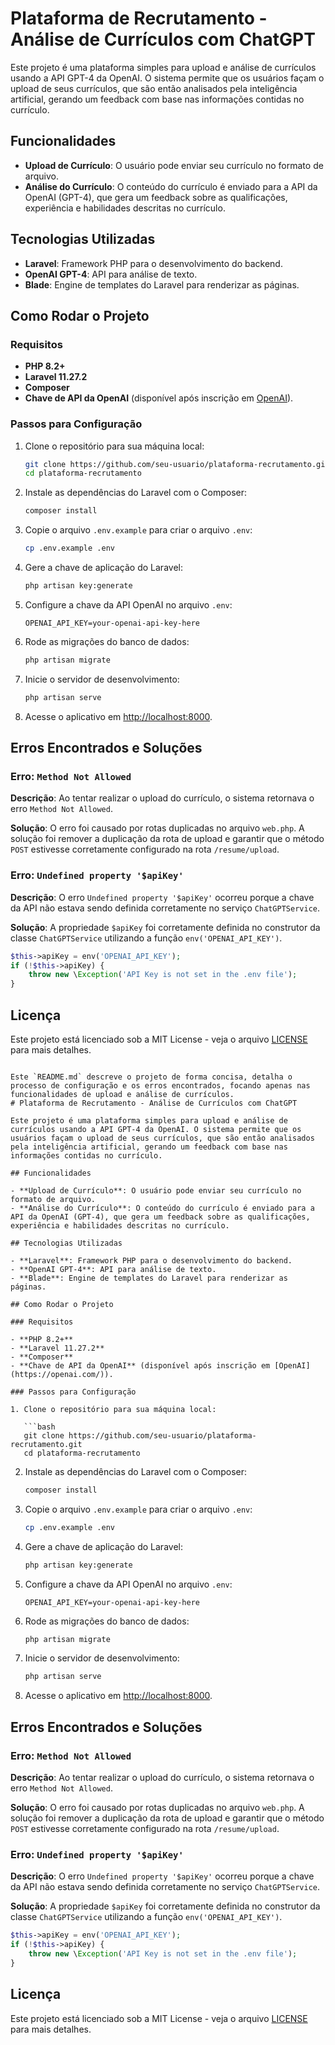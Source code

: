 




# Plataforma de Recrutamento - Análise de Currículos com ChatGPT

Este projeto é uma plataforma simples para upload e análise de currículos usando a API GPT-4 da OpenAI. O sistema permite que os usuários façam o upload de seus currículos, que são então analisados pela inteligência artificial, gerando um feedback com base nas informações contidas no currículo.

## Funcionalidades

- **Upload de Currículo**: O usuário pode enviar seu currículo no formato de arquivo.
- **Análise do Currículo**: O conteúdo do currículo é enviado para a API da OpenAI (GPT-4), que gera um feedback sobre as qualificações, experiência e habilidades descritas no currículo.

## Tecnologias Utilizadas

- **Laravel**: Framework PHP para o desenvolvimento do backend.
- **OpenAI GPT-4**: API para análise de texto.
- **Blade**: Engine de templates do Laravel para renderizar as páginas.

## Como Rodar o Projeto

### Requisitos

- **PHP 8.2+**
- **Laravel 11.27.2**
- **Composer**
- **Chave de API da OpenAI** (disponível após inscrição em [OpenAI](https://openai.com/)).

### Passos para Configuração

1. Clone o repositório para sua máquina local:

   ```bash
   git clone https://github.com/seu-usuario/plataforma-recrutamento.git
   cd plataforma-recrutamento
   ```

2. Instale as dependências do Laravel com o Composer:

   ```bash
   composer install
   ```

3. Copie o arquivo `.env.example` para criar o arquivo `.env`:

   ```bash
   cp .env.example .env
   ```

4. Gere a chave de aplicação do Laravel:

   ```bash
   php artisan key:generate
   ```

5. Configure a chave da API OpenAI no arquivo `.env`:

   ```env
   OPENAI_API_KEY=your-openai-api-key-here
   ```

6. Rode as migrações do banco de dados:

   ```bash
   php artisan migrate
   ```

7. Inicie o servidor de desenvolvimento:

   ```bash
   php artisan serve
   ```

8. Acesse o aplicativo em [http://localhost:8000](http://localhost:8000).

## Erros Encontrados e Soluções

### Erro: `Method Not Allowed`

**Descrição**: Ao tentar realizar o upload do currículo, o sistema retornava o erro `Method Not Allowed`.

**Solução**: O erro foi causado por rotas duplicadas no arquivo `web.php`. A solução foi remover a duplicação da rota de upload e garantir que o método `POST` estivesse corretamente configurado na rota `/resume/upload`.

### Erro: `Undefined property '$apiKey'`

**Descrição**: O erro `Undefined property '$apiKey'` ocorreu porque a chave da API não estava sendo definida corretamente no serviço `ChatGPTService`.

**Solução**: A propriedade `$apiKey` foi corretamente definida no construtor da classe `ChatGPTService` utilizando a função `env('OPENAI_API_KEY')`.

```php
$this->apiKey = env('OPENAI_API_KEY');
if (!$this->apiKey) {
    throw new \Exception('API Key is not set in the .env file');
}
```

## Licença

Este projeto está licenciado sob a MIT License - veja o arquivo [LICENSE](LICENSE) para mais detalhes.

```

Este `README.md` descreve o projeto de forma concisa, detalha o processo de configuração e os erros encontrados, focando apenas nas funcionalidades de upload e análise de currículos.
# Plataforma de Recrutamento - Análise de Currículos com ChatGPT

Este projeto é uma plataforma simples para upload e análise de currículos usando a API GPT-4 da OpenAI. O sistema permite que os usuários façam o upload de seus currículos, que são então analisados pela inteligência artificial, gerando um feedback com base nas informações contidas no currículo.

## Funcionalidades

- **Upload de Currículo**: O usuário pode enviar seu currículo no formato de arquivo.
- **Análise do Currículo**: O conteúdo do currículo é enviado para a API da OpenAI (GPT-4), que gera um feedback sobre as qualificações, experiência e habilidades descritas no currículo.

## Tecnologias Utilizadas

- **Laravel**: Framework PHP para o desenvolvimento do backend.
- **OpenAI GPT-4**: API para análise de texto.
- **Blade**: Engine de templates do Laravel para renderizar as páginas.

## Como Rodar o Projeto

### Requisitos

- **PHP 8.2+**
- **Laravel 11.27.2**
- **Composer**
- **Chave de API da OpenAI** (disponível após inscrição em [OpenAI](https://openai.com/)).

### Passos para Configuração

1. Clone o repositório para sua máquina local:

   ```bash
   git clone https://github.com/seu-usuario/plataforma-recrutamento.git
   cd plataforma-recrutamento
   ```

2. Instale as dependências do Laravel com o Composer:

   ```bash
   composer install
   ```

3. Copie o arquivo `.env.example` para criar o arquivo `.env`:

   ```bash
   cp .env.example .env
   ```

4. Gere a chave de aplicação do Laravel:

   ```bash
   php artisan key:generate
   ```

5. Configure a chave da API OpenAI no arquivo `.env`:

   ```env
   OPENAI_API_KEY=your-openai-api-key-here
   ```

6. Rode as migrações do banco de dados:

   ```bash
   php artisan migrate
   ```

7. Inicie o servidor de desenvolvimento:

   ```bash
   php artisan serve
   ```

8. Acesse o aplicativo em [http://localhost:8000](http://localhost:8000).

## Erros Encontrados e Soluções

### Erro: `Method Not Allowed`

**Descrição**: Ao tentar realizar o upload do currículo, o sistema retornava o erro `Method Not Allowed`.

**Solução**: O erro foi causado por rotas duplicadas no arquivo `web.php`. A solução foi remover a duplicação da rota de upload e garantir que o método `POST` estivesse corretamente configurado na rota `/resume/upload`.

### Erro: `Undefined property '$apiKey'`

**Descrição**: O erro `Undefined property '$apiKey'` ocorreu porque a chave da API não estava sendo definida corretamente no serviço `ChatGPTService`.

**Solução**: A propriedade `$apiKey` foi corretamente definida no construtor da classe `ChatGPTService` utilizando a função `env('OPENAI_API_KEY')`.

```php
$this->apiKey = env('OPENAI_API_KEY');
if (!$this->apiKey) {
    throw new \Exception('API Key is not set in the .env file');
}
```

## Licença

Este projeto está licenciado sob a MIT License - veja o arquivo [LICENSE](LICENSE) para mais detalhes.

```

